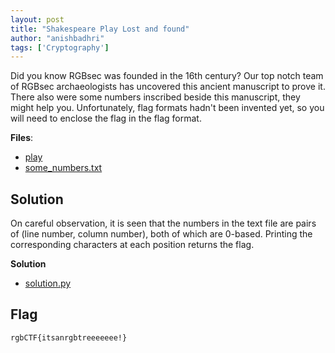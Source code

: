 ```yaml
---
layout: post
title: "Shakespeare Play Lost and found"
author: "anishbadhri"
tags: ['Cryptography']
---
```


Did you know RGBsec was founded in the 16th century? Our top notch team of RGBsec archaeologists has uncovered this ancient manuscript to prove it. There also were some numbers inscribed beside this manuscript, they might help you. Unfortunately, flag formats hadn't been invented yet, so you will need to enclose the flag in the flag format.

**Files**:
- [play]({{site.baseurl}}/assets/Shakespeare-Play-Lost-and-found/play)
- [some_numbers.txt]({{site.baseurl}}/assets/Shakespeare-Play-Lost-and-found/some_numbers.txt)

## Solution

On careful observation, it is seen that the numbers in the text file are pairs of (line number, column number), both of which are 0-based.
Printing the corresponding characters at each position returns the flag.

**Solution**
- [solution.py]({{site.baseurl}}/assets/Shakespeare-Play-Lost-and-found/solution.py)

## Flag
```
rgbCTF{itsanrgbtreeeeeee!}
```
